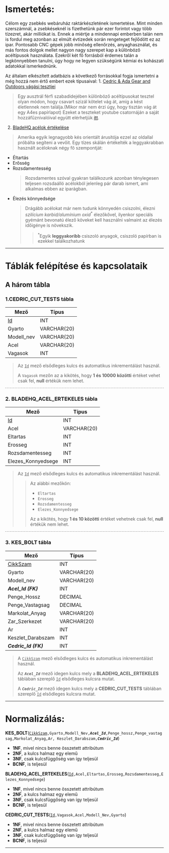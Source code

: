 # Ismertetés:

Célom egy zsebkés webáruház raktárkészletének ismertetése. Mint minden szerszámnál, a zsebkéseknél is fizethetünk pár ezer forintot vagy több tízezret, akár milliókat is. Ennek a miértje a mindennapi emberben talán nem is fordul meg azonban az elmúlt évtizedek során rengeteget fejlődött ez az ipar. Pontosabb CNC gépek jobb minőség ellenőrzés, anyaghasználat, és más fontos dolgok mellet nagyon nagy szerepet kap a különböző acéltípusok használata. Ezekről két fő forrásból érdemes talán a legkönnyebben tanulni, úgy hogy ne legyen szükségünk kémiai és kohászati adatokkal ismerkednünk.

Az általam elkészített adatbázis a következő forrásokkal fogja ismertetni a még hozzá nem értő embert ezek típusaival:
1. 
[Cedric & Ada Gear and Outdoors vágási tesztjei](https://docs.google.com/spreadsheets/d/1b_rNfdJnL9oyn-JoL9yUHhUmDLAP1hJ1dN_0q5G4tug/edit#gid=920247459)

>Egy ausztrál férfi szabadidejében különböző acéltípusokat tesztel olyan módon, hogy csavart szizál kötelet vág át, amíg a kést életlennek nem találja.(Mikor már nem érzi úgy, hogy tisztán vág át egy A4es papírlapot) Ezeket a teszteket youtube csatornáján a saját hozzáfűznivalóival együtt elérhetjük [itt](https://www.youtube.com/channel/UCdICfnpxD9uzHLaSr3DN55g).

2. [BladeHQ acélok értékelése](https://www.bladehq.com/cat--Best-Knife-Steel-Guide--3368)

>Amerika egyik legnagyobb kés orientált árusítója ezzel az oldallal próbálta segíteni a vevőit. Egy tízes skálán értékelték a leggyakrabban használt acéloknak négy fő szempontját:
*	Éltartás
*	Erősség
*	Rozsdamentesség 
    > Rozsdamentes szóval gyakran találkozunk azonban ténylegesen teljesen rozsdaálló acélokból jelenleg pár         darab ismert, ami alkalmas ebben az iparágban. 
*	Élezés könnyedsége
    >Drágább acélokat már nem tudunk könnyedén csiszolni, élezni *szilícium karbid/alumínium oxid*<sup>*</sup>
    élezőkővel, ilyenkor speciáls gyémánt bevonatú élező köveket kell használni valmaint az élezés időigénye is növekszik.
    >> <sup>*</sup>Egyik **leggyakoribb** csiszoló anyagok, csiszoló papírban is ezekkel találkozhatunk 
***
# Táblák felépítése és kapcsolataik
## A három tábla

### 1.**CEDRIC_CUT_TESTS** tábla
 
| Mező | Típus |
| --- | --- |
| <ins>Id</ins> | INT |
| Gyarto | VARCHAR(20) |
| Modell_nev | VARCHAR(20) |
| Acel | VARCHAR(20) |
| Vagasok | INT |
>Az <ins>`Id`</ins> mező elsődleges kulcs és automatikus inkrementálást használ.
>
> A `Vagasok` mezőn az a kikötés, hogy **1 és 10000 közötti** értéket vehet csak fel, **null** értékük nem lehet.

<hr style="background:none;border-top: 1px dashed gray;"> </hr>

### 2. **BLADEHQ_ACEL_ERTEKELES** tábla
 
| Mező | Típus |
| --- | --- |
| <ins>Id</ins> | INT |
| Acel | VARCHAR(20) |
| Eltartas | INT |
| Erosseg | INT |
| Rozsdamentesseg | INT |
| Elezes_Konnyedsege | INT |

>Az <ins>`Id`</ins> mező elsődleges kulcs és automatikus inkrementálást használ.
>
>> Az alábbi mezőkön:
>>
>>* `Eltartas`
>>* `Erosseg`
>>* `Rozsdamentesseg`
>>* `Elezes_Konnyedsege`
>>
>> Az a kikötés, hogy **1 és 10 közötti** értéket vehetnek csak fel, **null** értékük nem lehet.

<hr style="background:none;border-top: 1px dashed gray;"> </hr>

### 3. **KES_BOLT** tábla
 
| Mező | Típus |
| --- | --- |
| <ins>CikkSzam</ins> | INT |
| Gyarto | VARCHAR(20) |
| Modell_nev | VARCHAR(20) |
| ***Acel_Id (FK)*** | INT |
| Penge_Hossz | DECIMAL |
| Penge_Vastagsag | DECIMAL |
| Markolat_Anyag | VARCHAR(20) |
| Zar_Szerkezet | VARCHAR(20) |
| Ar | INT |
| Keszlet_Darabszam | INT |
| ***Cedric_Id (FK)*** | INT |

>A <ins>`CikkSzam`</ins> mező elsődleges kulcs és automatikus inkrementálást használ.
>
>Az  ***`Acel_Id`*** mező idegen kulcs mely a **BLADEHQ_ACEL_ERTEKELES** táblában szereplő <ins>`Id`</ins> elsődleges kulcsra mutat.
>
>A  ***`Cedric_Id`*** mező idegen kulcs mely a  **CEDRIC_CUT_TESTS** táblában szereplő <ins>`Id`</ins> elsődleges kulcsra mutat.
>
***
# Normalizálás:
**KES_BOLT**(<ins>`CikkSzam`</ins>`,Gyarto,Modell_Nev,`***`Acel_Id`***`,Penge_hossz,Penge_vastagsag,Markolat_Anyag,Ar,
Keszlet_Darabszam,`***`Cedric_Id`***)

*	**1NF**, mivel nincs benne összetett attribútum
*	**2NF**, a kulcs halmaz egy elemű
*	**3NF**, csak kulcsfüggőség van így teljesül
*	**BCNF**, is teljesül

**BLADEHQ_ACEL_ERTEKELES**(<ins>`Id`</ins>`,Acel,Eltartas,Erosseg,Rozsdamentesseg,Elezes_Konnyedsege`)
*	**1NF**, mivel nincs benne összetett attribútum
*	**2NF**, a kulcs halmaz egy elemű
*	**3NF**, csak kulcsfüggőség van így teljesül
*	**BCNF**, is teljesül

**CEDRIC_CUT_TESTS**(<ins>`Id`</ins>`,Vagasok,Acel,Modell_Nev,Gyarto`)
*	**1NF**, mivel nincs benne összetett attribútum
*	**2NF**, a kulcs halmaz egy elemű
*	**3NF**, csak kulcsfüggőség van így teljesül
*	**BCNF**, is teljesül
***

